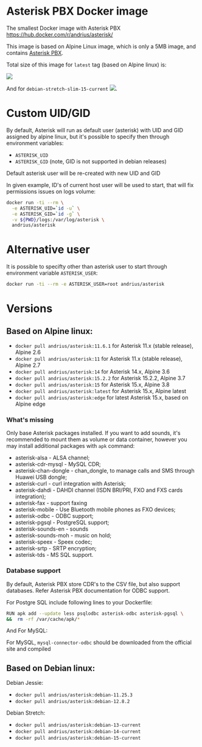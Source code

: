 Asterisk PBX Docker image
=========================

The smallest Docker image with Asterisk PBX https://hub.docker.com/r/andrius/asterisk/

This image is based on Alpine Linux image, which is only a 5MB image, and contains
[Asterisk PBX](http://www.asterisk.org/get-started/features).

Total size of this image for `latest` tag (based on Alpine linux) is:

[![](https://images.microbadger.com/badges/image/andrius/asterisk.svg)](https://microbadger.com/images/andrius/asterisk "Get your own image badge on microbadger.com")

And for `debian-stretch-slim-15-current`
[![](https://images.microbadger.com/badges/image/andrius/asterisk:debian-stretch-slim-15-current.svg)](https://microbadger.com/images/andrius/asterisk:debian-stretch-slim-15-current "Get your own image badge on microbadger.com").

# Custom UID/GID

By default, Asterisk will run as default user (asterisk) with UID and GID assigned by alpine linux, but it's possible to specify then through environment variables:

- `ASTERISK_UID`
- `ASTERISK_GID` (note, GID is not supported in debian releases)

Default asterisk user will be re-created with new UID and GID

In given example, ID's of current host user will be used to start, that will fix permissions issues on logs volume:

```bash
docker run -ti --rm \
  -e ASTERISK_UID=`id -u` \
  -e ASTERISK_GID=`id -g` \
  -v ${PWD}/logs:/var/log/asterisk \
  andrius/asterisk
```

# Alternative user

It is possible to specifty other than asterisk user to start through environment variable `ASTERISK_USER`:

```bash
docker run -ti --rm -e ASTERISK_USER=root andrius/asterisk
```

# Versions

## Based on Alpine linux:

- `docker pull andrius/asterisk:11.6.1` for Asterisk 11.x (stable release), Alpine 2.6
- `docker pull andrius/asterisk:11` for Asterisk 11.x (stable release), Alpine 2.7
- `docker pull andrius/asterisk:14` for Asterisk 14.x, Alpine 3.6
- `docker pull andrius/asterisk:15.2.2` for Asterisk 15.2.2, Alpine 3.7
- `docker pull andrius/asterisk:15` for Asterisk 15.x, Alpine 3.8
- `docker pull andrius/asterisk:latest` for Asterisk 15.x, Alpine latest
- `docker pull andrius/asterisk:edge` for latest Asterisk 15.x, based on Alpine edge

### What's missing

Only base Asterisk packages installed. If you want to add sounds, it's recommended to mount them as volume or data container, however you may install additional packages with `apk` command:

- asterisk-alsa - ALSA channel;
- asterisk-cdr-mysql - MySQL CDR;
- asterisk-chan-dongle - chan\_dongle, to manage calls and SMS through Huawei USB dongle;
- asterisk-curl - curl integration with Asterisk;
- asterisk-dahdi - DAHDI channel (ISDN BRI/PRI, FXO and FXS cards integration);
- asterisk-fax - support faxing
- asterisk-mobile - Use Bluetooth mobile phones as FXO devices;
- asterisk-odbc - ODBC support;
- asterisk-pgsql - PostgreSQL support;
- asterisk-sounds-en - sounds
- asterisk-sounds-moh - music on hold;
- asterisk-speex - Speex codec;
- asterisk-srtp - SRTP encryption;
- asterisk-tds - MS SQL support.

### Database support

By default, Asterisk PBX store CDR's to the CSV file, but also support databases. Refer Asterisk PBX documentation for ODBC support.

For Postgre SQL include following lines to your Dockerfile:

```bash
RUN apk add --update less psqlodbc asterisk-odbc asterisk-pgsql \
&&  rm -rf /var/cache/apk/*
```

And For MySQL:

For MySQL, `mysql-connector-odbc` should be downloaded from the official site and compiled

## Based on Debian linux:

Debian Jessie:

- `docker pull andrius/asterisk:debian-11.25.3`
- `docker pull andrius/asterisk:debian-12.8.2`

Debian Stretch:

- `docker pull andrius/asterisk:debian-13-current`
- `docker pull andrius/asterisk:debian-14-current`
- `docker pull andrius/asterisk:debian-15-current`
